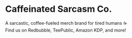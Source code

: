 # Caffeinated Sarcasm Co.

A sarcastic, coffee-fueled merch brand for tired humans ☕  
Find us on Redbubble, TeePublic, Amazon KDP, and more!
